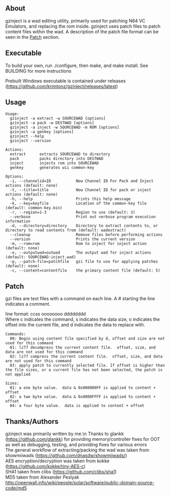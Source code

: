 ## About

gzinject is a wad editing utility, primarily used for patching N64 VC Emulators, and replacing the rom inside.  gzinject uses patch files to patch content files within the wad. A description of the patch file format can be seen in the [Patch](#Patch) section.  

## Executable 

To build your own, run ./configure, then make, and make install. See BUILDING for more instructions

Prebuilt Windows executable is contained under releases (https://github.com/krimtonz/gzinject/releases/latest)

## Usage 
```
Usage:
  gzinject -a extract -w SOURCEWAD [options]
  gzinject -a pack -w DESTWAD [options]
  gzinject -a inject -w SOURCEWAD -m ROM [options]
  gzinject -a genkey [options]
  gzinject --help
  gzinject --version

Actions:
  extract      extracts SOURCEWAD to directory
  pack         packs directory into DESTWAD
  inject       injects rom into SOURCEWAD
  genkey       generates wii common-key

Options:
  -i, --channelid=ID           New Channel ID For Pack and Inject actions (default: none)
  -t, --title=title            New Channel ID for pack or inject actions (default: none)
  -h, --help                   Prints this help message
  -k, --key=keyfile            Location of the common-key file (default: common-key.bin)
  -r, --region=1-3             Region to use (default: 3)
  --verbose                    Print out verbose program execution information
  -d, --directory=directory    Directory to extract contents to, or directory to read contents from (default: wadextract)
  --cleanup                    Remove files before performing actions
  --version                    Prints the current version
  -m, --rom=rom                Rom to inject for inject action (default: none)
  -o, --outputwad=outwad       The output wad for inject actions (default: SOURCEWAD-inject.wad)
  -p, --patch-file=patchfile   gzi file to use for applying patches (default: none)
  -c, --content=contentfile    the primary content file (default: 5)
```

## Patch
gzi files are text files with a command on each line.  A # starting the line indicates a comment.

line format:
ccss oooooooo dddddddd\
Where c indicates the command, s indicates the data size, o indicates the offset into the current file, and d indicates the data to replace with.

```
Commands:
  00: Begin using content file specified by d, offset and size are not used for this command
  01: lz77 decompress the current content file.  offset, size, and data are not used for this command
  02: lz77 compress the current content file.  offset, size, and data are not used for this command
  03: apply patch to currently selected file. If offset is higher than the file sizes, or a current file has not been selected, the patch is not applied

Sizes:
  01: a one byte value.  data & 0x000000FF is applied to content + offset
  02: a two byte value.  data & 0x0000FFFF is applied to content + offset
  04: a four byte value.  data is applied to content + offset
```


## Thanks/Authors

gzinject was primarily written by me.\n
Thanks to glankk (https://github.com/glankk) for providing memory/controller fixes for OOT as well as debugging, testing, and providing fixes for various errors\
The general workflow of extracting/packing the wad was taken from showmiiwads (https://github.com/dnasdw/showmiiwads/)\
AES encryption/decryption was taken from kokke (https://github.com/kokke/tiny-AES-c)\
SHA1 taken from clibs (https://github.com/clibs/sha1)\
MD5 taken from Alexander Peslyak http://openwall.info/wiki/people/solar/software/public-domain-source-code/md5
